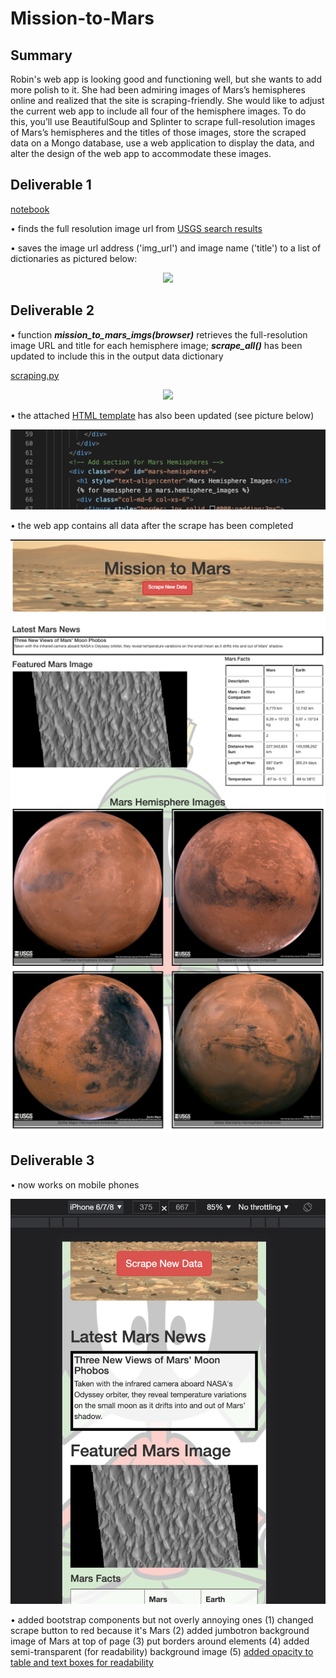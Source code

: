 # Mission-to-Mars
## Summary

Robin's web app is looking good and functioning well, but she wants to add more polish to it. She had been admiring images of Mars’s hemispheres online and realized that the site is scraping-friendly. She would like to adjust the current web app to include all four of the hemisphere images. To do this, you’ll use BeautifulSoup and Splinter to scrape full-resolution images of Mars’s hemispheres and the titles of those images, store the scraped data on a Mongo database, use a web application to display the data, and alter the design of the web app to accommodate these images.

## Deliverable 1

[notebook](https://github.com/jzebker/Mission-to-Mars/blob/main/Mission_to_Mars_Challenge.ipynb)

• finds the full resolution image url from [USGS search results](https://astrogeology.usgs.gov/search/results?q=hemisphere+enhanced&k1=target&v1=Mars)

• saves the image url address ('img_url') and image name ('title') to a list of dictionaries as pictured below:
<p align='center'>
  <img src='https://user-images.githubusercontent.com/84994321/129502701-bf5d114a-8dc3-40df-9bc5-d2838468502a.png'>
</p>

## Deliverable 2
• function ***mission_to_mars_imgs(browser)*** retrieves the full-resolution image URL and title for each hemisphere image; ***scrape_all()*** has been updated to include this in the output data dictionary

[scraping.py](https://github.com/jzebker/Mission-to-Mars/blob/main/scraping.py)
<p align='center'>
  <img src="https://user-images.githubusercontent.com/84994321/129503284-6836a33e-ed12-476f-9f85-4751b5992c62.png">
</p>

• the attached [HTML template](https://github.com/jzebker/Mission-to-Mars/blob/main/templates/index.html) has also been updated (see picture below)
<p align = 'center'>
  <img src="https://raw.githubusercontent.com/jzebker/Mission-to-Mars/main/Readme_pics/d2hemisection.png">
</p>

• the web app contains all data after the scrape has been completed
<p align = 'center'>
  <img src="https://raw.githubusercontent.com/jzebker/Mission-to-Mars/main/Readme_pics/d2completesite.png">
</p>

## Deliverable 3

• now works on mobile phones
<p align = 'center'>
  <img src="https://raw.githubusercontent.com/jzebker/Mission-to-Mars/main/Readme_pics/d3mobile.png">
</p>

• added bootstrap components but not overly annoying ones
  (1) changed scrape button to red because it's Mars
  (2) added jumbotron background image of Mars at top of page
  (3) put borders around elements
  (4) added semi-transparent (for readability) background image
  (5) [added opacity to table and text boxes for readability](https://raw.githubusercontent.com/jzebker/Mission-to-Mars/main/Readme_pics/d3borders.png)
